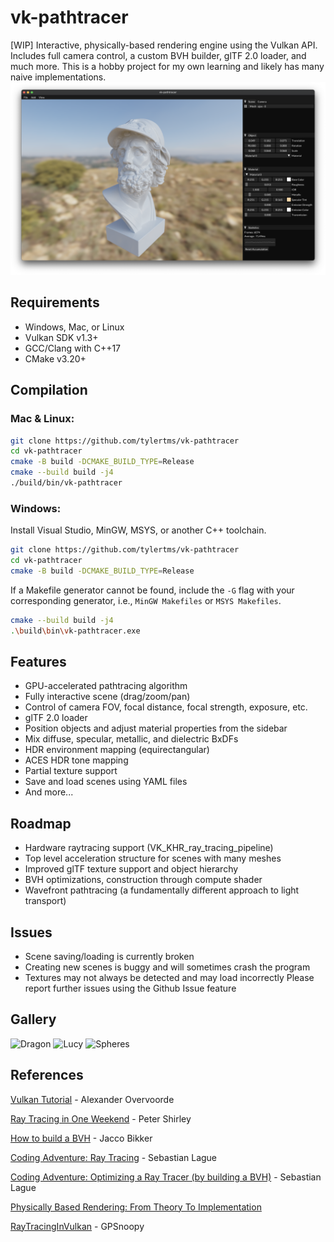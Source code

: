 # vk-pathtracer
[WIP] Interactive, physically-based rendering engine using the Vulkan API. Includes full camera control, a custom BVH builder, glTF 2.0 loader, and much more. This is a hobby project for my own learning and likely has many naive implementations.
![Ajax](./assets/screenshots/Ajax.png)

## Requirements
- Windows, Mac, or Linux
- Vulkan SDK v1.3+
- GCC/Clang with C++17
- CMake v3.20+

## Compilation
### Mac & Linux:

```bash
git clone https://github.com/tylertms/vk-pathtracer
cd vk-pathtracer
cmake -B build -DCMAKE_BUILD_TYPE=Release
cmake --build build -j4
./build/bin/vk-pathtracer
```
### Windows:

Install Visual Studio, MinGW, MSYS, or another C++ toolchain.
```bash
git clone https://github.com/tylertms/vk-pathtracer
cd vk-pathtracer
cmake -B build -DCMAKE_BUILD_TYPE=Release
```
If a Makefile generator cannot be found, include the `-G` flag with your corresponding generator, i.e., `MinGW Makefiles` or `MSYS Makefiles`.
```bash
cmake --build build -j4
.\build\bin\vk-pathtracer.exe
```
## Features
- GPU-accelerated pathtracing algorithm
- Fully interactive scene (drag/zoom/pan)
- Control of camera FOV, focal distance, focal strength, exposure, etc.
- glTF 2.0 loader
- Position objects and adjust material properties from the sidebar
- Mix diffuse, specular, metallic, and dielectric BxDFs
- HDR environment mapping (equirectangular)
- ACES HDR tone mapping
- Partial texture support
- Save and load scenes using YAML files
- And more...

## Roadmap
- Hardware raytracing support (VK_KHR_ray_tracing_pipeline)
- Top level acceleration structure for scenes with many meshes
- Improved glTF texture support and object hierarchy
- BVH optimizations, construction through compute shader
- Wavefront pathtracing (a fundamentally different approach to light transport)
  
## Issues
- Scene saving/loading is currently broken
- Creating new scenes is buggy and will sometimes crash the program
- Textures may not always be detected and may load incorrectly
Please report further issues using the Github Issue feature

## Gallery
![Dragon](./assets/screenshots/Dragon.png)
![Lucy](./assets/screenshots/Lucy.png)
![Spheres](./assets/screenshots/Spheres.png)


## References
[Vulkan Tutorial](https://vulkan-tutorial.com) - Alexander Overvoorde

[Ray Tracing in One Weekend](https://raytracing.github.io/books/RayTracingInOneWeekend.html) - Peter Shirley

[How to build a BVH](https://jacco.ompf2.com/2022/04/13/how-to-build-a-bvh-part-1-basics/) - Jacco Bikker

[Coding Adventure: Ray Tracing](https://www.youtube.com/watch?v=Qz0KTGYJtUk) - Sebastian Lague

[Coding Adventure: Optimizing a Ray Tracer (by building a BVH)](https://www.youtube.com/watch?v=C1H4zIiCOaI) - Sebastian Lague

[Physically Based Rendering: From Theory To Implementation](https://www.pbr-book.org)

[RayTracingInVulkan](https://github.com/GPSnoopy/RayTracingInVulkan) - GPSnoopy

